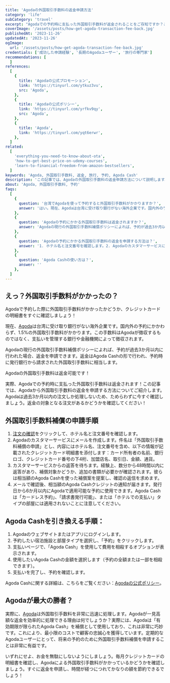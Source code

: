 ```yaml
---
title: 'Agodaの外国取引手数料の返金申請方法'
category: 'life'
subCategory: 'travel'
excerpt: "Agodaでの予約時に支払った外国取引手数料が返金されることをご存知ですか？この記事では、Agodaの外国取引手数料の返金申請方法についてご紹介します。"
coverImage: '/assets/posts/how-get-agoda-transaction-fee-back.jpg'
publishedAt: '2023-11-26'
updatedAt: '2023-11-26'
ogImage:
  url: '/assets/posts/how-get-agoda-transaction-fee-back.jpg'
credentials: ['成功した申請経験', '長期のAgodaユーザー', '旅行の専門家']
recommendations: [
  ]
references:
  [
    {
      title: 'Agodaの公式プロモーション',
      link: 'https://tinyurl.com/ytkuz3vu',
      src: 'Agoda',
    },
    {
      title: 'Agodaの公式ポリシー',
      link: 'https://tinyurl.com/yrfkv9qy',
      src: 'Agoda',
    },
    {
      title: 'Agoda',
      link: 'https://tinyurl.com/yqt6erwr',
    },
  ]
related:
  [
    'everything-you-need-to-know-about-ota',
    'how-to-get-best-price-on-udemy-courses',
    'learn-to-financial-freedom-from-amazon-bestsellers',
  ]
keywords: 'Agoda, 外国取引手数料, 返金, 旅行, 予約, Agoda Cash'
description: 'この記事では、Agodaの外国取引手数料の返金申請方法について説明します。'
about: 'Agoda, 外国取引手数料, 予約'
faqs:
  [
    {
      question: '台湾でAgodaを使って予約すると外国取引手数料がかかりますか？',
      answer: 'はい。現在、Agodaは台湾に受け取り銀行がない海外企業です。国内外の予約にかかわらず、1.5%の外国取引手数料がかかります。この手数料はAgodaが徴収するものではなく、支払いを管理する銀行や金融機関によって徴収されます。'
    },
    {
      question: 'Agodaの予約にかかる外国取引手数料は返金されますか？',
      answer: 'Agodaの現行の外国取引手数料補償ポリシーによれば、予約が過去3か月以内に行われた場合、返金を申請できます。返金はAgoda Cashの形で行われ、予約時に発行銀行から請求された外国取引手数料に相当します。'
    },
    {
      question: 'Agodaの予約にかかる外国取引手数料の返金を申請する方法は？',
      answer: '1. ホテル名と注文番号を確認します。2. Agodaのカスタマーサービスに「外国取引手数料補償の申請」という件名でメールを送ります。メールにはホテル名、注文番号を含め、カード所有者の名前、銀行ロゴ、クレジットカード番号の下4桁、加盟店名、取引日、金額、通貨などの情報が記載されたクレジットカード明細書を添付します。3. カスタマーサービスからの返答を待ちます。経験上、数分から48時間以内に返答があり、補償対象かどうか、追加の書類が必要かが確認されます。彼らはAgoda Cashを使った補償案を提案し、確認の返信を求めます。4. メールで確認後、相当額のAgoda Cashクレジットの通知が届きます。発行日から6か月以内にAgodaで適用可能な予約に使用できます。'
    },
    {
      question: 'Agoda Cashの使い方は？',
      answer: ''
    },
  ]
---
```


## えっ？外国取引手数料がかかったの？

Agodaで予約した際に外国取引手数料がかかったかどうか、クレジットカードの明細書をすぐに確認しましょう！

現在、[Agoda](https://tinyurl.com/yqt6erwr "affiliate")は台湾に受け取り銀行がない海外企業です。国内外の予約にかかわらず、1.5%の外国取引手数料がかかります。この手数料はAgodaが徴収するものではなく、支払いを管理する銀行や金融機関によって徴収されます。

Agodaの現行の外国取引手数料補償ポリシーによれば、予約が過去3か月以内に行われた場合、返金を申請できます。返金はAgoda Cashの形で行われ、予約時に発行銀行から請求された外国取引手数料に相当します。

Agodaの外国取引手数料は返金可能です！

実際、Agodaでの予約時に支払った外国取引手数料は返金されます！この記事では、Agodaから外国取引手数料の返金を申請する方法についてご紹介します。Agodaは過去3か月以内の注文しか処理しないため、ためらわずに今すぐ確認しましょう。返金の対象となる注文があるかどうかを確認してください！


## 外国取引手数料補償の申請手順

1. [注文の確認](https://tinyurl.com/yqm3msm6 "affiliate")をクリックして、ホテル名と注文番号を確認します。
2. Agodaのカスタマーサービスにメールを作成します。件名は「外国取引手数料補償の申請」とし、内容にはホテル名、注文番号を含め、以下の情報が記載されたクレジットカード明細書を添付します：カード所有者の名前、銀行ロゴ、クレジットカード番号の下4桁、加盟店名、取引日、金額、通貨。
3. カスタマーサービスからの返答を待ちます。経験上、数分から48時間以内に返答があり、補償対象かどうか、追加の書類が必要かが確認されます。彼らは相当額のAgoda Cashを使った補償案を提案し、確認の返信を求めます。
4. メールで確認後、相当額のAgoda Cashクレジットの通知が届きます。発行日から6か月以内にAgodaで適用可能な予約に使用できます。Agoda Cashは「カードレス予約」、「請求書発行可能」、または「ホテルでの支払い」タイプの部屋には適用されないことに注意してください。

## Agoda Cashを引き換える手順：

1. Agodaのウェブサイトまたはアプリにログインします。
2. 予約したい宿泊施設と部屋タイプを選択し、「予約」をクリックします。
3. 支払いページで、「Agoda Cash」を使用して費用を相殺するオプションが表示されます。
4. 使用したいAgoda Cashの金額を選択します（予約の全額または一部を相殺できます）。
5. 支払いを完了し、予約を確認します。

Agoda Cashに関する詳細は、こちらをご覧ください：[Agodaの公式ポリシー](https://tinyurl.com/yrfkv9qy "affiliate")。

## Agodaが最大の勝者？

実際に、[Agoda](https://tinyurl.com/yqt6erwr "affiliate")は外国取引手数料を非常に迅速に処理します。Agodaが一見高額な返金を効率的に処理できる理由は何でしょうか？実際には、Agodaは「有効期限が限られたAgoda Cash」を補償として使用しており、これは非常に巧妙です。これにより、最小限のコストで顧客の忠誠心を獲得しています。定期的なAgodaユーザーにとって、将来の予約のために外国取引手数料補償を申請することは非常に有益です。

いずれにせよ、お金を無駄にしないようにしましょう。毎月クレジットカードの明細書を確認し、Agodaによる外国取引手数料がかかっているかどうかを確認しましょう。すぐに返金を申請し、時間が経つにつれてかなりの額を節約できるでしょう！